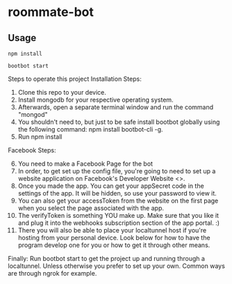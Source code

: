 # roommate-bot

## Usage

```
npm install
```

```
bootbot start
```
Steps to operate this project
Installation Steps:
1. Clone this repo to your device.
2. Install mongodb for your respective operating system.
3. Afterwards, open a separate terminal window and run the command "mongod"
4. You shouldn't need to, but just to be safe install bootbot globally using the following command: npm install bootbot-cli -g.
5. Run npm install

Facebook Steps:

6. You need to make a Facebook Page for the bot
7. In order, to get set up the config file, you're going to need to set up a website application on Facebook's Developer Website <>.
8. Once you made the app. You can get your appSecret code in the settings of the app. It will be hidden, so use your password to view it.
9. You can also get your accessToken from the website on the first page when you select the page associated with the app.
10. The verifyToken is something YOU make up. Make sure that you like it and plug it into the webhooks subscription section of the app portal.  :)
11. There you will also be able to place your localtunnel host if you're hosting from your personal device. Look below for how to have the program develop one for you or how to get it through other means.

Finally:
Run bootbot start to get the project up and running through a localtunnel. Unless otherwise you prefer to set up your own. Common ways are through ngrok for example.
